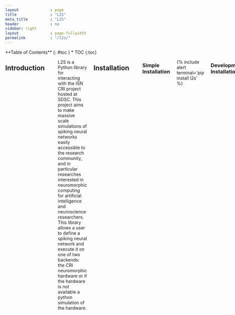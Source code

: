 ```yaml
---
layout              : page
title               : "L2S"
meta_title          : "L2S"
header              : no
sidebar: right
layout              : page-fullwidth
permalink           : "/l2s/"
---
```



<div class="row">
<div class="medium-4 medium-push-8 columns" markdown="1">
<div class="panel radius" markdown="1">
**Table of Contents**
{: #toc }
*  TOC
{:toc}
</div>
</div><!-- /.medium-4.columns -->

<div class="medium-8 medium-pull-4 columns" markdown="1">
  
  

## **Introduction**
---
L2S is a Python library for interacting with the ISN CRI project hosted at SDSC. This project aims to make massive scale simulations of spiking neural networks easily accessible to the research community, and in particular researches interested in neuromorphic computing for artificial intelligence and neuroscience researchers. This library allows a user to define a spiking neural network and execute it on one of two backends: the CRI neuromorphic hardware or if the hardware is not available a python simulation of the hardware.

## **Installation**
---
### **Simple Installation**

{% include alert terminal='pip install l2s' %}
    
### **Development Installation**

- First install [Poetry](https://python-poetry.org/)
  - If Poetry installs in may be necessary to install an alternative Python distribution such as [Conda](https://docs.conda.io/projects/conda/en/latest/user-guide/install/index.html)
- Then clone this repository: 

{% include alert terminal='git clone https://github.com/Integrated-Systems-Neuroengineering/L2S.git' %}

- Next you will need to clone the cri-simulations repository into the same directory you just cloned this repository into:

{% include alert terminal='git clone https://github.com/Integrated-Systems-Neuroengineering/CRI_Simulations_Public.git' %}

- cd into the L2S repo you cloned and install the needed dependencies. Resolving dependencies may take a while.

{% include alert terminal='cd L2S <br> poetry install' %}

   - Some Python dependencies may require a compiler supporting C++11 to be installed on your system, such as a recent version of GCC

- finally activate the development environment

{% include alert terminal='poetry shell' %}
    
## **Usage**
---
### **Running on the Simulator**

On your local machine you can run networks using the Python based simulator of the CRI hardware.

### **Defining a Network**
Users are expected to provide three data structures in order to define a network

#### **Defining the Configuration Dictionary**

The configuration dictionary specifies a few properties that are shared by every neuron in the network

- neuron_type specifies the type of neuron model used to calculate membrane potentials
- global_neuron_params is a sub-dictionary of the configuration dictionary
  - v_thr is an entry in the global_neuron_params dictionary, it sets the membrane potential threshold for all neurons in the network

{% include alert terminal="configuration = {}  <br> configuration&#91;neuron_type'&#93; = <q>I&F</q>  <br> configuration&#91;'global_neuron_params'&#93; = {}  <br> configuration&#91;'global_neuron_params'&#93;&#91;'v_thr'&#93; = 4" %}

- Defining the Axons Dictionary

    The axons dictionary configures inputs to the network. Axons are synapses connected to neurons in the network that the user can manually send spikes over at a given timestep. Each key in the dictionary is the name of an axon. Each value is a list of two element tuples. Each tuple defines an in-going synapse to a neuron. The first element is the name of a neuron in the network and the second element is the weight of the synaptic connection. Synapse weights must be integers, but they may be positive or negative.

{% include alert terminal="axons = {'alpha': &#91;('a', 3)&#93;, <br> 'beta': &#91;('d', 3)&#93;}" %}

- Defining the Connections Dictionary
    
    The connections dictionary defines the neurons in the network and the connections between them. Each key in the dictionary is the name of a neuron. Of note the names of neurons in the connections dictionary and the names of axons in the axons dictionary must be mutually exclusive. Each value is a list of two element tuples. Each tuple defines a synapse between neurons in the network. The first element is the name of the postsynaptic neuron and the the second element is the weight of the synapse. Synapse weights must be integers but they may be positive or negative. If a neuron has no outgoing synapses it’s synapse list may be left empty.

{% include alert terminal="connections = {'a':  &#91;('b', 1)&#93;, <br> 'b':  &#91;&#93;, <br> 'c':  &#91;&#93;, <br> 'd':  &#91;('c', 1)&#93;}" %}

- Defining the Outputs List
  The outputs list defines the neurons in the network the user wishes to receive spikes from. Each element in the list is the key of a neuron in the connections dictionary.

{% include alert terminal="outputs = &#91;'a', 'b'&#93;" %}

#### **Initializing a network**
Once we’ve defined the above dictionaries and list we must pass them to the CRI_network constructor to create a CRI_network object.

{% include alert terminal='network = CRI_network(axons=axons,connections=connections,config=config, outputs=outputs)' %}

#### **Running a Timestep**
Once we’ve constructed an CRI_network object we can run a timestep. We do so by calling the step() method of CRI_network. This method expects a single input called inputs. Inputs defines the inputs to the network at the current timestep, in particular it is a list of names of axons that you wish to carry spikes into the network at the current timestep. Normally network.step() returns a list of the keys that correspond to neurons that spiked during the given timestep, however the membranePotential parameter can be set to True to additionally output the membranePotentials for all neurons in the network.

{% include alert terminal="inputs = &#91;'alpha','beta'&#93; <br> spikes = network.step(inputs) <br> #Alternative <br> potentials, spikes = network.step(inputs, membranePotential=True)" %}

This method will return a list of membrane potentials for all neurons in the network after the current timestep has elapsed.

#### **Updating Synapse Weights**
Once the CRI_network class the topology of the network is fixed, that is what axon and neurons are in the network and how they are connected via synapses may not be changed. However it is possible to update the weight of preexisting synapses in the network. This can be done by calling the write_synapse() method of CRI_network. write_synapse() takes three arguments, the presynaptic neuron name, the postsynaptic neuron name, and the new synapse weight.

{% include alert terminal="network.write_synapse('a', 'b', 2)" %}

## **Submitting Jobs to Run on the Hardware**
---
The same Python scripts you’ve developed and run on your local machine can be deployed to the CRI servers to run on the actual CRI hardware. Just make sure all the libraries you import in your script are available on the [CRI servers](https://github.com/Integrated-Systems-Neuroengineering/L2S/blob/main/Python%20libraries%20present%20on%20the%20CRI%20servers). The CRI hardware is hosted in the San Diego Supercomputing Center and jobs may be submitted to run on the hardware via the [Neuroscience Gateway](https://www.nsgportal.org/index.html). First you must register an account with Neuroscience Gateway in order to submit jobs. Perform the following steps to submit a task to NSG:
- Put your CRI Python script in a folder of any name, then zip the folder
- Log into NSG.
- Create a task folder if there is none listed on the upper left.  It's a place to hold related jobs.
- Click on data, and save the previously created zip file as the data.  Here 'data' is ambiguous - it is the job and its data.
- Click on task.
- Create a new task if needed (or clone an old one).
- Assign the zip you just uploaded as data as the input to the task.
- Select *Python for CRI* as the software to run.
- Set parameters for the task:
    - Set execution 'wall time', cores, and GB of DRAM if you wish. Please be consideret to others and only request the hardware you need.
    - Enter the name of your.py python scrip as the "input" using the same name as is in the zip folder.
    - Enter a name for the "output" (optional)
- Click save parameters
-  Click *save and run* to run the task.
- Click *OK* on the popup or the job will not start.
- Click on task again in your folder at the upper left if the task list is not present.
- View status if desired, refresh as needed, or just watch for the task done email.
- When it is done select the 'view output' for that task on the task list.
- Download outputs and decompress.  Job 'inputs' is displayed as garbage.

## Python libraries present on the CRI servers
---
  
    `| absl-py                |     1.1.0 | <br/>
    | bidict                 |    0.22.0 |<br/>
    | brotlipy               |     0.7.0 |<br/>
    | certifi                | 2021.10.8 |<br/>
    | cffi                   |    1.15.0 |<br/>
    | charset-normalizer     |     2.0.4 |<br/>
    | click                  |     8.1.3 |<br/>
    | colorama               |     0.4.4 |<br/>
    | conda                  |    4.12.0 |<br/>
    | conda-content-trust    | 0+unknown |<br/>
    | conda-package-handling |     1.8.1 |<br/>
    | confuse                |     1.7.0 |<br/>
    | cri-simulations        |     0.1.2 |<br/>
    | cryptography           |    36.0.0 |<br/>
    | cycler                 |    0.11.0 |<br/>
    | fbpca                  |       1.0 |<br/>
    | fonttools              |    4.33.3 |<br/>
    | idna                   |       3.3 |<br/>
    | joblib                 |     1.1.0 |<br/>
    | k-means-constrained    |     0.7.1 |<br/>
    | kiwisolver             |     1.4.3 |<br/>
    | l2s                    |     0.1.3 |<br/>
    | llvmlite               |    0.38.1 |<br/>
    | matplotlib             |     3.5.2 |<br/>
    | metis                  |     0.2a5 |<br/>
    | networkx               |     2.8.4 |<br/>
    | numba                  |    0.55.2 |<br/>
    | numpy                  |    1.22.4 |<br/>
    | ortools                | 9.3.10497 |<br/>
    | packaging              |      21.3 |<br/>
    | Pillow                 |     9.1.1 |<br/>
    | pip                    |    21.2.4 |<br/>
    | protobuf               |    4.21.1 |<br/>
    | pycosat                |     0.6.3 |<br/>
    | pycparser              |      2.21 |<br/>
    | PyMetis                |    2020.1 |<br/>
    | pyOpenSSL              |    22.0.0 |<br/>
    | pyparsing              |     3.0.9 |<br/>
    | PySocks                |     1.7.1 |<br/>
    | python-dateutil        |     2.8.2 |<br/>
    | PyYAML                 |       6.0 |<br/>
    | requests               |    2.27.1 |<br/>
    | ruamel-yaml-conda      |  0.15.100 |<br/>
    | scikit-learn           |     1.1.1 |<br/>
    | scipy                  |     1.8.1 |<br/>
    | setuptools             |    61.2.0 |<br/>
    | six                    |    1.16.0 |<br/>
    | sklearn                |       0.0 |<br/>
    | threadpoolctl          |     3.1.0 |<br/>
    | tqdm                   |    4.63.0 |<br/>
    | urllib3                |    1.26.8 |<br/>
    | wheel                  |    0.37.1 |`

  
</div><!-- /.medium-8.columns -->
</div><!-- /.row -->

